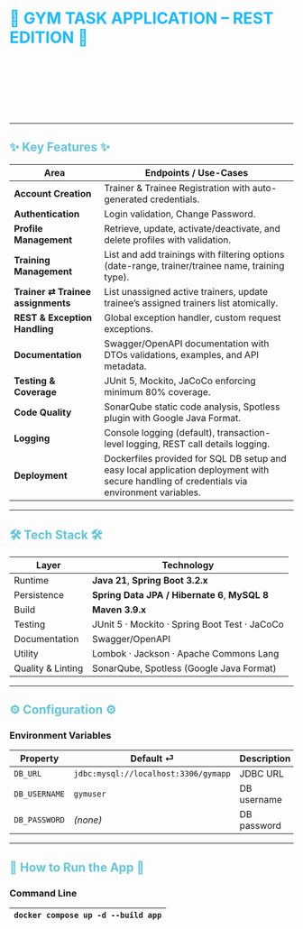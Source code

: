 # 💠 GYM TASK APPLICATION – REST EDITION 💠


The **Gym Task** project is a robust Spring Boot + Hibernate REST API application. <br>
It manages Trainers, Trainees, bi-directional Trainer ↔ Trainee assignments, Trainings, authentication, profile lifecycle, error handling, documentation with Swagger, and more. <br>
Ensuring security, transaction management, and comprehensive validation.

---

## ✨ Key Features ✨

| Area | Endpoints / Use-Cases                                                                            |
|------|--------------------------------------------------------------------------------------------------|
| **Account Creation** | Trainer & Trainee Registration with auto-generated credentials.                                  |
| **Authentication** | Login validation, Change Password.                                                               |
| **Profile Management** | Retrieve, update, activate/deactivate, and delete profiles with validation.                      |
| **Training Management** | List and add trainings with filtering options (date-range, trainer/trainee name, training type). |
| **Trainer ⇄ Trainee assignments** | List unassigned active trainers, update trainee’s assigned trainers list atomically.             |
| **REST & Exception Handling** | Global exception handler, custom request exceptions.                                             |
| **Documentation** | Swagger/OpenAPI documentation with DTOs validations, examples, and API metadata.                 |
| **Testing & Coverage** | JUnit 5, Mockito, JaCoCo enforcing minimum 80% coverage.                                         |
| **Code Quality** | SonarQube static code analysis, Spotless plugin with Google Java Format.                         |
| **Logging** | Console logging (default), transaction-level logging, REST call details logging.                 |
| **Deployment** | Dockerfiles provided for SQL DB setup and easy local application deployment with secure handling of credentials via environment variables.                                     |
---

## 🛠️ Tech Stack 🛠️

| Layer | Technology                                       |
|-------|--------------------------------------------------|
| Runtime | **Java 21**, **Spring Boot 3.2.x**               |
| Persistence | **Spring Data JPA / Hibernate 6**, **MySQL 8**   |
| Build | **Maven 3.9.x**                                  |
| Testing | JUnit 5 · Mockito · Spring Boot Test · JaCoCo    |
| Documentation | Swagger/OpenAPI    |
| Utility | Lombok · Jackson · Apache Commons Lang |
| Quality & Linting | SonarQube, Spotless (Google Java Format)   |

---

## ⚙️ Configuration ⚙️

### Environment Variables

| Property | Default ⏎ | Description |
|----------|-----------|-------------|
| `DB_URL` | `jdbc:mysql://localhost:3306/gymapp` | JDBC URL |
| `DB_USERNAME` | `gymuser` | DB username |
| `DB_PASSWORD` | *(none)* | DB password |

---

## 🚀 How to Run the App 🚀

### Command Line

| `docker compose up -d --build app`                          |
|------------------------------------|




<style>
  h1 { color: rgba(0,178,255,0.9); }
  h2 { color: #60c5db; }
  p  { color: rgb(255,255,255); }
</style>
